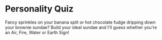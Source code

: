 # Personality Quiz 

Fancy sprinkles on your banana split or hot chocolate fudge dripping down your brownie sundae? Build your ideal sundae and I'll guess whether you're an Air, Fire, Water or Earth Sign!
